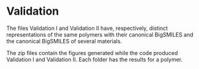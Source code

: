 # Validation
The files Validation I and Validation II have, respectively, distinct representations of the same polymers with their canonical BigSMILES and the canonical BigSMILES of several materials. 

The zip files contain the figures generated while the code produced Validation I and Validation II. Each folder has the results for a polymer.
